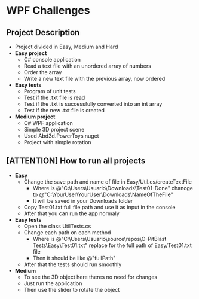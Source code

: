# WPF Challenges

## Project Description
- Project divided in Easy, Medium and Hard
- **Easy project** 
  - C# console application
  - Read a text file with an unordered array of numbers
  - Order the array
  - Write a new text file with the previous array, now ordered
- **Easy tests**
  - Program of unit tests
  - Test if the .txt file is read
  - Test if the .txt is successfully converted into an int array
  - Test if the new .txt file is created
- **Medium project**
  - C# WPF application
  - Simple 3D project scene
  - Used Abd3d.PowerToys nuget
  - Project with simple rotation

## [ATTENTION] How to run all projects
- **Easy**
  - Change the save path and name of file in Easy/Util.cs/createTextFile
    - Where is @"C:\Users\Usuario\Downloads\Test01-Done" chancge to @"C:\YourUser\YourUser\Downloads\NameOfTheFile"
    - It will be saved in your Downloads folder
  - Copy Test01.txt full file path and use it as input in the console
  - After that you can run the app normaly
- **Easy tests**
  - Open the class UtilTests.cs
  - Change each path on each method
    - Where is @"C:\Users\Usuario\source\repos\O-PitBlast Tests\Easy\Test01.txt" replace for the full path of Easy/Test01.txt file
    - Then it should be like @"fullPath"
  - After that the tests should run smoothly 
- **Medium**
  - To see the 3D object here theres no need for changes
  - Just run the application
  - Then use the slider to rotate the object
